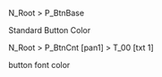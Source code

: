N_Root > P_BtnBase 

Standard Button Color



N_Root > P_BtnCnt [pan1] > T_00 [txt 1]

button font color

